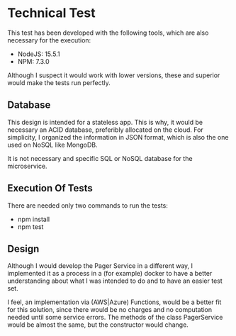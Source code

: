 # Technical Test

This test has been developed with the following tools, which are also necessary for the execution:

* NodeJS: 15.5.1
* NPM: 7.3.0

Although I suspect it would work with lower versions, these and superior would make the tests run perfectly.

## Database

This design is intended for a stateless app. This is why, it would be necessary an ACID database, preferibly allocated on the cloud. For simplicity, I organized the information in JSON format, which is also the one used on NoSQL like MongoDB.

It is not necessary and specific SQL or NoSQL database for the microservice.

## Execution Of Tests

There are needed only two commands to run the tests:

* npm install
* npm test

## Design

Although I would develop the Pager Service in a different way, I implemented it as a process in a (for example) docker to have a better understanding about what I was intended to do and to have an easier test set.

I feel, an implementation via (AWS|Azure) Functions, would be a better fit for this solution, since there would be no charges and no computation needed until some service errors. The methods of the class PagerService would be almost the same, but the constructor would change.